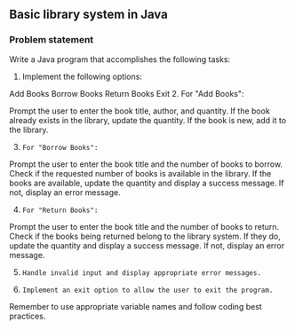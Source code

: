 ## Basic library system in Java

### Problem statement

Write a Java program that accomplishes the following tasks:

1. Implement the following options:

Add Books
Borrow Books
Return Books
Exit
2.     For "Add Books":

Prompt the user to enter the book title, author, and quantity.
If the book already exists in the library, update the quantity.
If the book is new, add it to the library.

3.     For "Borrow Books":

Prompt the user to enter the book title and the number of books to borrow.
Check if the requested number of books is available in the library.
If the books are available, update the quantity and display a success message.
If not, display an error message.

4.     For "Return Books":

Prompt the user to enter the book title and the number of books to return.
Check if the books being returned belong to the library system.
If they do, update the quantity and display a success message.
If not, display an error message.

5.     Handle invalid input and display appropriate error messages.

6.     Implement an exit option to allow the user to exit the program.


Remember to use appropriate variable names and follow coding best practices.



